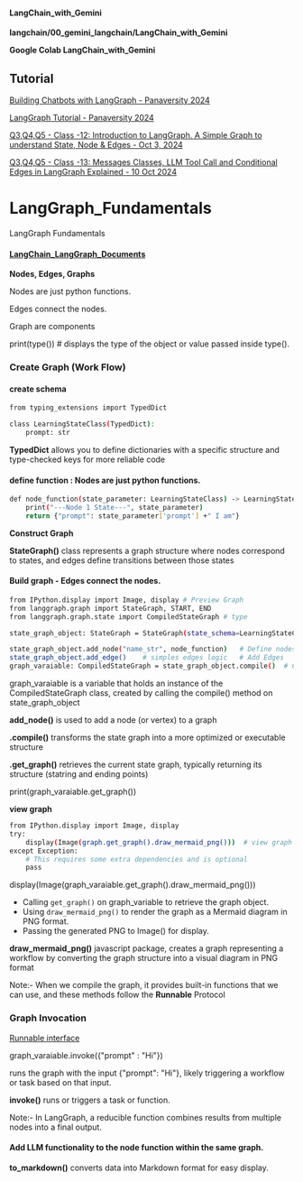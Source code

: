 
#### LangChain_with_Gemini
**langchain/00_gemini_langchain/LangChain_with_Gemini**  

**Google Colab LangChain_with_Gemini**

## Tutorial

[Building Chatbots with LangGraph -  Panaversity 2024](https://www.youtube.com/playlist?list=PL0vKVrkG4hWqLVLgvpMmBgqiQgznNF-GF)

[LangGraph Tutorial - Panaversity 2024](https://www.youtube.com/playlist?list=PL0vKVrkG4hWoHDg46N85-9NDhmOaPWEwA)

[Q3,Q4,Q5 - Class -12: Introduction to LangGraph. A Simple Graph to understand State, Node & Edges - Oct 3, 2024](https://www.youtube.com/watch?v=9eBqA9cQAAc)

[Q3,Q4,Q5 - Class -13: Messages Classes, LLM Tool Call and Conditional Edges in LangGraph Explained - 10 Oct 2024](https://www.youtube.com/watch?v=Rz4mD3KMBe8&t=4016s)

# LangGraph_Fundamentals  
LangGraph Fundamentals

#### [LangChain_LangGraph_Documents](https://github.com/raheelam98/LangChain_LangGraph_documents/blob/main/README.md)
  
**Nodes, Edges, Graphs**

Nodes are just python functions.   

Edges connect the nodes.

Graph are components

print(type())  # displays the type of the object or value passed inside type().

### Create Graph (Work Flow)

#### create schema

```bash
from typing_extensions import TypedDict

class LearningStateClass(TypedDict):
    prompt: str
```

**TypedDict** allows you to define dictionaries with a specific structure and type-checked keys for more reliable code

#### define function : Nodes are just python functions.

```bash
def node_function(state_parameter: LearningStateClass) -> LearningStateClass:
    print("---Node 1 State---", state_parameter)
    return {"prompt": state_parameter['prompt'] +" I am"}
```   

**Construct Graph**

**StateGraph()** class represents a graph structure where nodes correspond to states, and edges define transitions between those states

#### Build graph -  Edges connect the nodes.

```bash
from IPython.display import Image, display # Preview Graph
from langgraph.graph import StateGraph, START, END
from langgraph.graph.state import CompiledStateGraph # type

state_graph_object: StateGraph = StateGraph(state_schema=LearningStateClass)   # Build graph

state_graph_object.add_node("name_str", node_function)   # Define nodes
state_graph_object.add_edge()    # simples edges logic   # Add Edges
graph_varaiable: CompiledStateGraph = state_graph_object.compile()  # Comple Graph
```

graph_varaiable is a variable that holds an instance of the CompiledStateGraph class, created by calling the compile() method on state_graph_object

**add_node()** is used to add a node (or vertex) to a graph

**.compile()** transforms the state graph into a more optimized or executable structure

**.get_graph()** retrieves the current state graph, typically returning its structure (statring and ending points)

print(graph_varaiable.get_graph())

**view graph**
```bash
from IPython.display import Image, display
try:
    display(Image(graph.get_graph().draw_mermaid_png()))  # view graph
except Exception:
    # This requires some extra dependencies and is optional
    pass
```

display(Image(graph_varaiable.get_graph().draw_mermaid_png()))

* Calling `get_graph()` on graph_variable to retrieve the graph object.
* Using `draw_mermaid_png()` to render the graph as a Mermaid diagram in PNG format.
* Passing the generated PNG to Image() for display.

**draw_mermaid_png()** javascript package, creates a graph representing a workflow by converting the graph structure into a visual diagram in PNG format

Note:- When we compile the graph, it provides built-in functions that we can use, and these methods follow the **Runnable** Protocol

### Graph Invocation

[Runnable interface](https://python.langchain.com/v0.1/docs/expression_language/interface/)

graph_varaiable.invoke({"prompt" : "Hi"})

runs the graph with the input {"prompt": "Hi"}, likely triggering a workflow or task based on that input.

**invoke()** runs or triggers a task or function.

Note:- In LangGraph, a reducible function combines results from multiple nodes into a final output.

#### Add LLM functionality to the node function within the same graph.

**to_markdown()** converts data into Markdown format for easy display.


